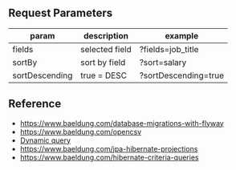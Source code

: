 ## Request Parameters

| param          | description    | example              |
|----------------|----------------|----------------------| 
| fields         | selected field | ?fields=job_title    |
| sortBy         | sort by field  | ?sort=salary         |
| sortDescending | true = DESC    | ?sortDescending=true |

## Reference

* https://www.baeldung.com/database-migrations-with-flyway
* https://www.baeldung.com/opencsv
* [Dynamic query](https://zengcode.medium.com/ep5-%E0%B9%80%E0%B8%82%E0%B8%B5%E0%B8%A2%E0%B8%99-dynamic-query-%E0%B8%94%E0%B9%89%E0%B8%A7%E0%B8%A2-criteria-api-%E0%B9%83%E0%B8%99-spring-data-jpa-d70aae5bb182)
* https://www.baeldung.com/jpa-hibernate-projections
* https://www.baeldung.com/hibernate-criteria-queries
